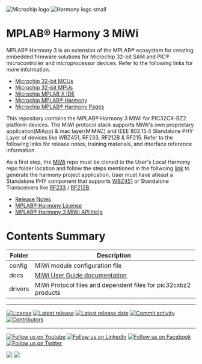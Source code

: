 ﻿![Microchip logo](https://raw.githubusercontent.com/wiki/Microchip-MPLAB-Harmony/Microchip-MPLAB-Harmony.github.io/images/microchip_logo.png)
![Harmony logo small](https://raw.githubusercontent.com/wiki/Microchip-MPLAB-Harmony/Microchip-MPLAB-Harmony.github.io/images/microchip_mplab_harmony_logo_small.png)

# MPLAB® Harmony 3 MiWi

MPLAB® Harmony 3 is an extension of the MPLAB® ecosystem for creating embedded firmware solutions for Microchip 32-bit SAM and PIC® microcontroller and microprocessor devices.  Refer to the following links for more information.

- [Microchip 32-bit MCUs](https://www.microchip.com/design-centers/32-bit)
- [Microchip 32-bit MPUs](https://www.microchip.com/design-centers/32-bit-mpus)
- [Microchip MPLAB X IDE](https://www.microchip.com/mplab/mplab-x-ide)
- [Microchip MPLAB® Harmony](https://www.microchip.com/mplab/mplab-harmony)
- [Microchip MPLAB® Harmony Pages](https://microchip-mplab-harmony.github.io/)

This repository contains the MPLAB® Harmony 3 MiWi for PIC32CX-BZ2 platform devices. 
The MiWi protocol stack supports MiWi's own proprietary application(MiApp) & mac layer(MiMAC) and IEEE 802.15.4 Standalone PHY Layer of devices like WBZ451, RF233, RF212B & RF215. 
Refer to the following links for release notes, training materials, and interface reference information.

As a first step, the [MiWi](https://github.com/MicrochipTech/MiWi) repo must be cloned to the User's Local Harmony repo folder location and follow the steps mentioned in the follwoing [link](https://github.com/MicrochipTech/MiWi/blob/main/docs/GUID-32628D58-8B41-490F-8DA4-520C34856980.md) to generate the harmony project application.
User must have atleast a Standalone PHY component that supports [WBZ451](https://github.com/Microchip-MPLAB-Harmony/wireless_15_4_phy) or Standalone Transceivers like [RF233](https://github.com/MicrochipTech/wireless_15_4_phy_trx) / [RF212B]( https://github.com/MicrochipTech/wireless_15_4_phy_trx ).

- [Release Notes](./release_notes.md)
- [MPLAB® Harmony License](mplab_harmony_license.md)
- [MPLAB® Harmony 3 MiWi API Help](docs/index.md)

# Contents Summary

| Folder     | Description                                                       |
| -----------| ------------------------------------------------------------------|
| config     | MiWi module configuration file |
| docs| [MiWi User Guide documentation](docs/index.md)|
| drivers    | MiWi Protocol files and dependent files for pic32cxbz2 products     |


____

[![License](https://img.shields.io/badge/license-Harmony%20license-orange.svg)](https://github.com/Microchip-MPLAB-Harmony/replaceme/blob/master/mplab_harmony_license.md)
[![Latest release](https://img.shields.io/github/release/Microchip-MPLAB-Harmony/replaceme.svg)](https://github.com/Microchip-MPLAB-Harmony/replaceme/releases/latest)
[![Latest release date](https://img.shields.io/github/release-date/Microchip-MPLAB-Harmony/replaceme.svg)](https://github.com/Microchip-MPLAB-Harmony/replaceme/releases/latest)
[![Commit activity](https://img.shields.io/github/commit-activity/y/Microchip-MPLAB-Harmony/replaceme.svg)](https://github.com/Microchip-MPLAB-Harmony/replaceme/graphs/commit-activity)
[![Contributors](https://img.shields.io/github/contributors-anon/Microchip-MPLAB-Harmony/replaceme.svg)]()

____

[![Follow us on Youtube](https://img.shields.io/badge/Youtube-Follow%20us%20on%20Youtube-red.svg)](https://www.youtube.com/user/MicrochipTechnology)
[![Follow us on LinkedIn](https://img.shields.io/badge/LinkedIn-Follow%20us%20on%20LinkedIn-blue.svg)](https://www.linkedin.com/company/microchip-technology)
[![Follow us on Facebook](https://img.shields.io/badge/Facebook-Follow%20us%20on%20Facebook-blue.svg)](https://www.facebook.com/microchiptechnology/)
[![Follow us on Twitter](https://img.shields.io/twitter/follow/MicrochipTech.svg?style=social)](https://twitter.com/MicrochipTech)

[![](https://img.shields.io/github/stars/Microchip-MPLAB-Harmony/replaceme.svg?style=social)]()
[![](https://img.shields.io/github/watchers/Microchip-MPLAB-Harmony/replaceme.svg?style=social)]()


